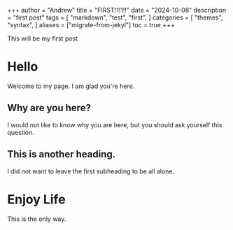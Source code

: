 +++
author = "Andrew"
title = "FIRST!1!1!!"
date = "2024-10-08"
description = "first post"
tags = [
    "markdown",
    "test",
    "first",
]
categories = [
    "themes",
    "syntax",
]
aliases = ["migrate-from-jekyl"]
toc = true
+++

This will be my first post
<!--more-->

# Hello

Welcome to my page. I am glad you're here.

## Why are you here?

I would not like to know why you are here, but you should ask yourself this question.

## This is another heading.

I did not want to leave the first subheading to be all alone.

# Enjoy Life

This is the only way.
